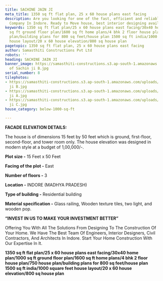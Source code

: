 ```yaml
---
title: SACHINE JAIN JI
meta_title: 1350 sq ft flat plan, 25 x 60 house plans east facing
description: Are you looking for one of the fast, efficient and reliable Construction
  Company In Indore. Ready to Move house, best interior designing available
keywords: 1350 sq ft flat plan/25 x 60 house plans east facing/30x40 home plan/1000
  sq ft ground floor plan/1600 sq ft home plans/4 bhk 2 floor house plan/750 house
  plan/building plans for 800 sq feet/house plan 1500 sq ft india/1000 square feet
  house layout/20 x 60 house elevation/800 sq house plan
pagetopic: 1350 sq ft flat plan, 25 x 60 house plans east facing
author: Samasthiti Constructions Pvt Ltd
robots: ''
heading: SACHINE JAIN JI
banner_image: https://samasthiti-constructions.s3.ap-south-1.amazonaws.com/uploads/Copy
  of Sachin ji B.jpg
serial_number: 8
tilephotos:
- https://samasthiti-constructions.s3.ap-south-1.amazonaws.com/uploads/Copy of Sachin
  ji B.jpg
- https://samasthiti-constructions.s3.ap-south-1.amazonaws.com/uploads/Copy of Sachin
  ji A.jpg
- https://samasthiti-constructions.s3.ap-south-1.amazonaws.com/uploads/Copy of Sachin
  ji C.jpg
house_category: below-1000-sq-ft

---
```

**FACADE ELEVATION DETAILS:**

The house is of dimensions 15 feet by 50 feet which is ground, first-floor, second-floor, and tower room only. The house elevation was designed in modern style at a budget of 1,00,000/-.

**Plot size -** 15 Feet x 50 Feet

**Facing of the plot -** East

**Number of floors -** 3

**Location -** INDORE (MADHYA PRADESH)

**Type of building -** Residential building

**Material specification -** Glass railing, Wooden texture tiles, two light, and wooden pop.

**“INVEST IN US TO MAKE YOUR INVESTMENT BETTER”**

Offering You With All The Solutions From Designing To The Construction Of Your Home. We Have The Best Team Of Engineers, Interior Designers, Civil Contractors, And Architects In Indore. Start Your Home Construction With Our Expertise In It.

**1350 sq ft flat plan/25 x 60 house plans east facing/30x40 home plan/1000 sq ft ground floor plan/1600 sq ft home plans/4 bhk 2 floor house plan/750 house plan/building plans for 800 sq feet/house plan 1500 sq ft india/1000 square feet house layout/20 x 60 house elevation/800 sq house plan**